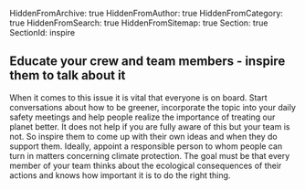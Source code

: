 HiddenFromArchive: true
HiddenFromAuthor: true
HiddenFromCategory: true
HiddenFromSearch: true
HiddenFromSitemap: true
Section: true
SectionId: inspire

## Educate your crew and team members - inspire them to talk about it

When it comes to this issue it is vital that everyone is on board. Start conversations about how to be greener, incorporate the topic into your daily safety meetings and help people realize the importance of treating our planet better. It does not help if you are fully aware of this but your team is not. So inspire them to come up with their own ideas and when they do support them. Ideally, appoint a responsible person to whom people can turn in matters concerning climate protection. The goal must be that every member of your team thinks about the ecological consequences of their actions and knows how important it is to do the right thing.
